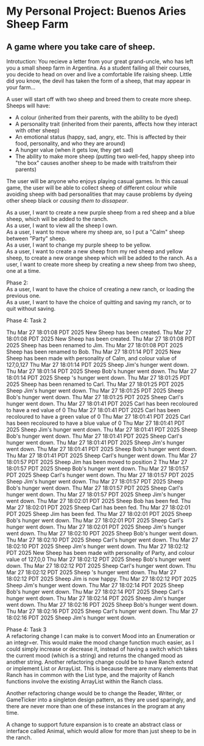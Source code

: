 # My Personal Project: Buenos Aries Sheep Farm

## A game where you take care of sheep.
Introtuction: You recieve a letter from your great grand-uncle, who has left you a small sheep farm in Argentina. As a student failing all their courses, you decide to head on over and live a comfortable life raising sheep. Little did you know, the devil has taken the form of a sheep, that may appear in your farm...

A user will start off with two sheep and breed them to create more sheep.
Sheeps will have:
- A colour (inherited from their parents, with the ability to be dyed)
- A personality trait (inherited from their parents, affects how they interact with other sheep)
- An emotional status (happy, sad, angry, etc. This is affected by their food, personality, and who they are around)
- A hunger value (when it gets low, they get sad)
- The ability to make more sheep (putting two well-fed, happy sheep into "the box" causes another sheep to be made with traitsfrom their parents)

The user will be anyone who enjoys playing casual games. In this casual game, the user will be able to collect sheep of different colour while avoiding sheep with bad personalities that may cause problems by dyeing other sheep black or *causing them to dissapear*.

As a user, I want to create a new purple sheep from a red sheep and a blue sheep, which will be added to the ranch.  
As a user, I want to view all the sheep I own.  
As a user, I want to move where my sheep are, so I put a "Calm" sheep between "Party" sheep.  
As a user, I want to change my purple sheep to be yellow.  
As a user, I want to create a new sheep from my red sheep and yellow sheep, to create a new orange sheep which will be added to the ranch.
As a user, I want to create more sheep by creating a new sheep from two sheep, one at a time.


Phase 2:  
As a user, I want to have the choice of creating a new ranch, or loading the previous one.  
As a user, I want to have the choice of quitting and saving my ranch, or to quit without saving.  


Phase 4: Task 2  


Thu Mar 27 18:01:08 PDT 2025
New Sheep  has been created.
Thu Mar 27 18:01:08 PDT 2025
New Sheep  has been created.
Thu Mar 27 18:01:08 PDT 2025
Sheep  has been renamed to Jim.
Thu Mar 27 18:01:08 PDT 2025
Sheep  has been renamed to Bob.
Thu Mar 27 18:01:14 PDT 2025
New Sheep has been made with personality of Calm, and colour value of 127,0,127
Thu Mar 27 18:01:14 PDT 2025
Sheep Jim's hunger went down.
Thu Mar 27 18:01:14 PDT 2025
Sheep Bob's hunger went down.
Thu Mar 27 18:01:14 PDT 2025
Sheep 's hunger went down.
Thu Mar 27 18:01:25 PDT 2025
Sheep  has been renamed to Carl.
Thu Mar 27 18:01:25 PDT 2025
Sheep Jim's hunger went down.
Thu Mar 27 18:01:25 PDT 2025
Sheep Bob's hunger went down.
Thu Mar 27 18:01:25 PDT 2025
Sheep Carl's hunger went down.
Thu Mar 27 18:01:41 PDT 2025
Carl has been recoloured to have a red value of 0
Thu Mar 27 18:01:41 PDT 2025
Carl has been recoloured to have a green value of 0
Thu Mar 27 18:01:41 PDT 2025
Carl has been recoloured to have a blue value of 0
Thu Mar 27 18:01:41 PDT 2025
Sheep Jim's hunger went down.
Thu Mar 27 18:01:41 PDT 2025
Sheep Bob's hunger went down.
Thu Mar 27 18:01:41 PDT 2025
Sheep Carl's hunger went down.
Thu Mar 27 18:01:41 PDT 2025
Sheep Jim's hunger went down.
Thu Mar 27 18:01:41 PDT 2025
Sheep Bob's hunger went down.
Thu Mar 27 18:01:41 PDT 2025
Sheep Carl's hunger went down.
Thu Mar 27 18:01:57 PDT 2025
Sheep Jim has been moved to position 2
Thu Mar 27 18:01:57 PDT 2025
Sheep Bob's hunger went down.
Thu Mar 27 18:01:57 PDT 2025
Sheep Carl's hunger went down.
Thu Mar 27 18:01:57 PDT 2025
Sheep Jim's hunger went down.
Thu Mar 27 18:01:57 PDT 2025
Sheep Bob's hunger went down.
Thu Mar 27 18:01:57 PDT 2025
Sheep Carl's hunger went down.
Thu Mar 27 18:01:57 PDT 2025
Sheep Jim's hunger went down.
Thu Mar 27 18:02:01 PDT 2025
Sheep Bob has been fed.
Thu Mar 27 18:02:01 PDT 2025
Sheep Carl has been fed.
Thu Mar 27 18:02:01 PDT 2025
Sheep Jim has been fed.
Thu Mar 27 18:02:01 PDT 2025
Sheep Bob's hunger went down.
Thu Mar 27 18:02:01 PDT 2025
Sheep Carl's hunger went down.
Thu Mar 27 18:02:01 PDT 2025
Sheep Jim's hunger went down.
Thu Mar 27 18:02:10 PDT 2025
Sheep Bob's hunger went down.
Thu Mar 27 18:02:10 PDT 2025
Sheep Carl's hunger went down.
Thu Mar 27 18:02:10 PDT 2025
Sheep Jim's hunger went down.
Thu Mar 27 18:02:12 PDT 2025
New Sheep has been made with personality of Party, and colour value of 127,0,0
Thu Mar 27 18:02:12 PDT 2025
Sheep Bob's hunger went down.
Thu Mar 27 18:02:12 PDT 2025
Sheep Carl's hunger went down.
Thu Mar 27 18:02:12 PDT 2025
Sheep 's hunger went down.
Thu Mar 27 18:02:12 PDT 2025
Sheep Jim is now happy.
Thu Mar 27 18:02:12 PDT 2025
Sheep Jim's hunger went down.
Thu Mar 27 18:02:14 PDT 2025
Sheep Bob's hunger went down.
Thu Mar 27 18:02:14 PDT 2025
Sheep Carl's hunger went down.
Thu Mar 27 18:02:14 PDT 2025
Sheep Jim's hunger went down.
Thu Mar 27 18:02:16 PDT 2025
Sheep Bob's hunger went down.
Thu Mar 27 18:02:16 PDT 2025
Sheep Carl's hunger went down.
Thu Mar 27 18:02:16 PDT 2025
Sheep Jim's hunger went down.


Phase 4: Task 3  
A refactoring change I can make is to convert Mood into an Enumeration or an integr=er. This would make the mood change function much easier, as I could simply increase or decrease it, instead of having a switch which takes the current mood (which is a string) and returns the changed mood as another string. Another refactoring change could be to have Ranch extend or implement List or ArrayList. This is because there are many elements that Ranch has in common with the List type, and the majority of Ranch functions involve the existing ArrayList within the Ranch class. 

Another refactoring change would be to change the Reader, Writer, or GameTicker into a singleton design pattern, as they are used sparingly, and there are never more than one of these instances in the program at any time.

A change to support future expansion is to create an abstract class or interface called Animal, which would allow for more than just sheep to be in the ranch.